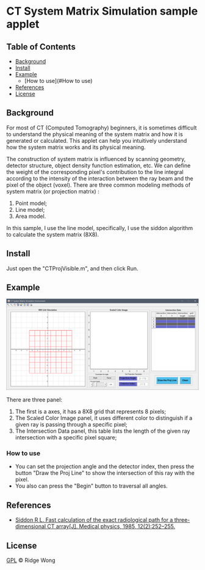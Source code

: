 # CT  System Matrix Simulation sample applet

## Table of Contents

* [Background](#Background)
* [Install](#Install)
* [Example](#Example)
	* [How to use](#How to use)
* [References](#References)
* [License](#License)



## Background

For most of  CT (Computed Tomography) beginners, it is sometimes difficult to understand the physical meaning of the system matrix and how it is generated or calculated. This applet can help you intuitively understand how the system matrix works and its physical meaning.

The construction of system matrix is influenced by scanning geometry, detector structure, object density function estimation, etc. We can define the weight of the corresponding pixel's contribution to the line integral according to the intensity of the interaction between the ray beam and the pixel of the object (voxel). There are three common modeling methods of system matrix (or projection matrix) :

1. Point model;
2. Line model;
3. Area model.

In this sample, I use the line model, specifically, I use the siddon algorithm to calculate the system matrix (8X8). 

## Install

Just open the "CTProjVisible.m", and then click Run.

## Example

![](./images/GUI.png)

There are three panel:

1. The first is a axes, it has a 8X8 grid that represents 8 pixels;
2. The Scaled Color Image panel, it uses different color to distinguish if a given ray is passing through a specific pixel;
3. The Intersection Data panel, this table lists the length of the given ray intersection with a specific pixel square;

### How to use

* You can set the projection angle and the detector index, then press the button "Draw the Proj Line" to show the intersection of this ray with the pixel.
* You also can press the "Begin" button to traversal all angles.

## References

* [Siddon R L. Fast calculation of the exact radiological path for a three-dimensional CT array[J]. Medical physics, 1985, 12(2):252–255.](https://sci-hub.se/10.1118/1.595715)

## License

[GPL](LICENSE) © Ridge Wong





